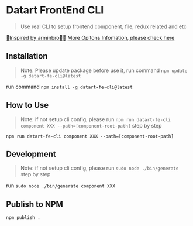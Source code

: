 # Datart FrontEnd CLI

> Use real CLI to setup frontend component, file, redux related and etc

[🌈Inspired by arminbro👏🏻](https://github.com/arminbro/generate-react-cli)
[More Opitons Infomation, please check here](https://github.com/arminbro/generate-react-cli#options)

## Installation

> Note: Please update package before use it, run command `npm update -g datart-fe-cli@latest`

run command `npm install -g datart-fe-cli@latest`

## How to Use

> Note: if not setup cli config, please run `npm run datart-fe-cli component XXX --path=[component-root-path]` step by step

`npm run datart-fe-cli component XXX --path=[component-root-path]`

## Development

> Note: if not setup cli config, please run `sudo node ./bin/generate` step by step

run `sudo node ./bin/generate component XXX`

## Publish to NPM

`npm publish .`
